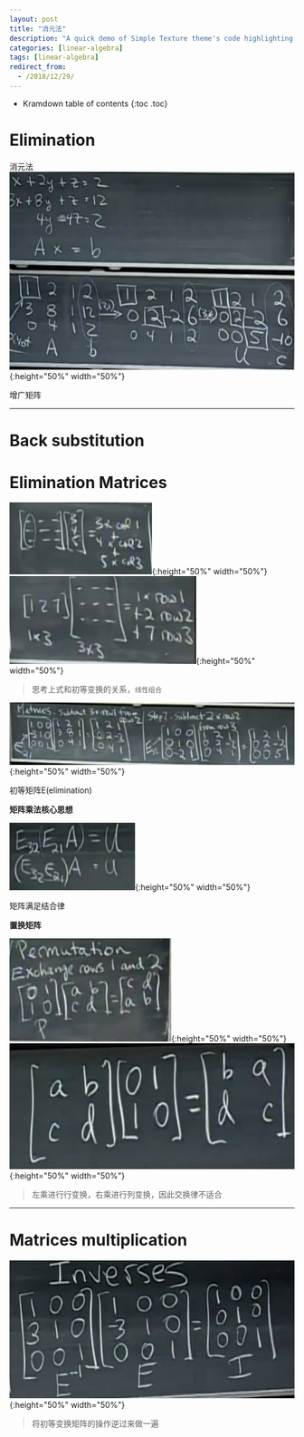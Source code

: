 ```yaml
---
layout: post
title: "消元法"
description: "A quick demo of Simple Texture theme's code highlighting features"
categories: [linear-algebra]
tags: [linear-algebra]
redirect_from:
  - /2018/12/29/
---
```


* Kramdown table of contents
{:toc .toc}

# Elimination
消元法
![alt text](/assets/attached/pic22.PNG "row"){:height="50%" width="50%"}

增广矩阵

***

# Back substitution


# Elimination Matrices

![alt text](/assets/attached/pic24.PNG "row"){:height="50%" width="50%"}
![alt text](/assets/attached/pic23.PNG "row"){:height="50%" width="50%"}

> 思考上式和初等变换的关系，`线性组合`

![alt text](/assets/attached/pic25.PNG "row"){:height="50%" width="50%"}

初等矩阵E(elimination)

**矩阵乘法核心思想**

![alt text](/assets/attached/pic26.PNG "row"){:height="50%" width="50%"}

矩阵满足结合律

**置换矩阵**

![alt text](/assets/attached/pic27.PNG "row"){:height="50%" width="50%"}
![alt text](/assets/attached/pic28.PNG "row"){:height="50%" width="50%"}

> 左乘进行行变换，右乘进行列变换，因此交换律不适合

***

# Matrices multiplication

![alt text](/assets/attached/pic29.PNG "row"){:height="50%" width="50%"}

> 将初等变换矩阵的操作逆过来做一遍
